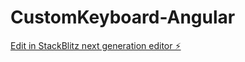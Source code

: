 # CustomKeyboard-Angular

[Edit in StackBlitz next generation editor ⚡️](https://stackblitz.com/~/github.com/AbdullahAlMohaimen/CustomKeyboard-Angular)